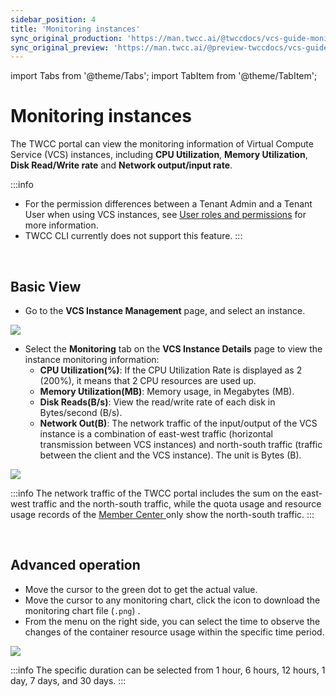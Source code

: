 ```yaml
---
sidebar_position: 4
title: 'Monitoring instances'
sync_original_production: 'https://man.twcc.ai/@twccdocs/vcs-guide-monitor-instance-en' 
sync_original_preview: 'https://man.twcc.ai/@preview-twccdocs/vcs-guide-monitor-instance-en' 
---
```


import Tabs from '@theme/Tabs';
import TabItem from '@theme/TabItem';

# Monitoring instances

The TWCC portal can view the monitoring information of Virtual Compute Service (VCS) instances, including **CPU Utilization**, **Memory Utilization**, **Disk Read/Write rate** and **Network output/input rate**.

:::info
- For the permission differences between a Tenant Admin and a Tenant User when using VCS instances, see [<ins>User roles and permissions</ins>](https://man.twcc.ai/@twccdocs/role-main-en/https%3A%2F%2Fman.twcc.ai%2F%40twccdocs%2Frole-compute-en#虛擬運算服務) for more information.
- TWCC CLI currently does not support this feature.
:::

<br/>

## Basic View

- Go to the **VCS Instance Management** page, and select an instance.


![](https://cos.twcc.ai/SYS-MANUAL/uploads/upload_2e0c048d62bfeb71574d268dd42ddb03.png)

- Select the **Monitoring** tab on the **VCS Instance Details** page to view the instance monitoring information:
    - **CPU Utilization(%)**: If the CPU Utilization Rate is displayed as 2 (200%), it means that 2 CPU resources are used up.
    - **Memory Utilization(MB)**: Memory usage, in Megabytes (MB).
    - **Disk Reads(B/s)**: View the read/write rate of each disk in Bytes/second (B/s).
    - **Network Out(B)**: The network traffic of the input/output of the VCS instance is a combination of east-west traffic (horizontal transmission between VCS instances) and north-south traffic (traffic between the client and the VCS instance). The unit is Bytes (B).
    
![](https://cos.twcc.ai/SYS-MANUAL/uploads/upload_a7ea539a5671a031f93bee94fb43b797.png)

:::info
The network traffic of the TWCC portal includes the sum on the east-west traffic and the north-south traffic, while the quota usage and resource usage records of the  [<ins>Member Center <i class="fa fa-question-circle fa-question-circle-for-service" aria-hidden="true"></i></ins>](https://man.twcc.ai/@twsdocs/howto-service-access-service-en) only show the north-south traffic.
:::

<br/>

## Advanced operation

- Move the cursor to the green dot to get the actual value.
- Move the cursor to any monitoring chart, click the <i class="fa fa-arrow-circle-o-down" aria-hidden="true"></i> icon to download the monitoring chart file (`.png`) .
- From the menu on the right side, you can select the time to observe the changes of the container resource usage within the specific time period.

![](https://cos.twcc.ai/SYS-MANUAL/uploads/upload_2376c9fcdcca8ac5b3e9d1c06c0f6225.png)

:::info
The specific duration can be selected from 1 hour, 6 hours, 12 hours, 1 day, 7 days, and 30 days.
:::